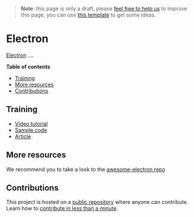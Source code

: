 > **Note**: this page is only a draft, please [feel free to help us](#contributions) to improve this page, you can use [this template](https://github.com/esri-es/awesome-arcgis/blob/master/RESOURCE_PAGE_TEMPLATE.md) to get some ideas.

# Electron
[Electron](https://electron.atom.io/) ....

<!-- START doctoc generated TOC please keep comment here to allow auto update -->
<!-- DON'T EDIT THIS SECTION, INSTEAD RE-RUN doctoc TO UPDATE -->
**Table of contents**

- [Training](#training)
- [More resources](#more-resources)
- [Contributions](#contributions)

<!-- END doctoc generated TOC please keep comment here to allow auto update -->

## Training

* [Video tutorial](https://www.youtube.com/watch?v=00kIOSUog7U&feature=push-u&attr_tag=ootFtnaXu7BXXtcS-6)
* [Sample code](https://github.com/odoe/electron-add-shapefile)
* [Article](http://odoe.net/blog/electron-arcgis-api-javascript/)

## More resources
We recommend you to take a look to the [awesome-electron repo](https://github.com/sindresorhus/awesome-electron)

## Contributions

This project is hosted on a [public repository](https://github.com/hhkaos/awesome-arcgis) where anyone can contribute. Learn how to [contribute in less than a minute](https://github.com/hhkaos/awesome-arcgis/blob/master/CONTRIBUTING.md).